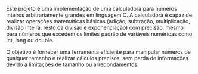 Este projeto é uma implementação de uma calculadora para números inteiros arbitrariamente grandes em linguagem C. A calculadora é capaz de realizar operações matemáticas básicas (adição, subtração, multiplicação, divisão inteira, resto da divisão e exponenciação) com precisão, mesmo para números que excedem os limites padrão de variáveis numéricas como int, long ou double.

O objetivo é fornecer uma ferramenta eficiente para manipular números de qualquer tamanho e realizar cálculos precisos, sem perda de informações devido a limitações de tamanho ou arredondamentos.